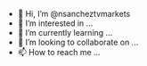- 👋 Hi, I’m @nsancheztvmarkets
- 👀 I’m interested in ...
- 🌱 I’m currently learning ...
- 💞️ I’m looking to collaborate on ...
- 📫 How to reach me ...

<!---
nsancheztvmarkets/nsancheztvmarkets is a ✨ special ✨ repository because its `README.md` (this file) appears on your GitHub profile.
You can click the Preview link to take a look at your changes.
--->
